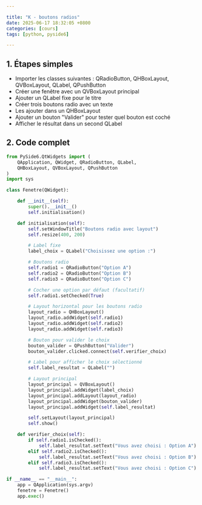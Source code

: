 ```yaml
---

title: "K - boutons radios"
date: 2025-06-17 18:32:05 +0800
categories: [cours]
tags: [python, pyside6]

---
```


## 1. Étapes simples

- Importer les classes suivantes : QRadioButton, QHBoxLayout, QVBoxLayout, QLabel, QPushButton
- Créer une fenêtre avec un QVBoxLayout principal
- Ajouter un QLabel fixe pour le titre
- Créer trois boutons radio avec un texte
- Les ajouter dans un QHBoxLayout
- Ajouter un bouton "Valider" pour tester quel bouton est coché
- Afficher le résultat dans un second QLabel

## 2. Code complet

```python
from PySide6.QtWidgets import (
    QApplication, QWidget, QRadioButton, QLabel,
    QHBoxLayout, QVBoxLayout, QPushButton
)
import sys

class Fenetre(QWidget):

    def __init__(self):
        super().__init__()
        self.initialisation()

    def initialisation(self):
        self.setWindowTitle("Boutons radio avec layout")
        self.resize(400, 200)

        # Label fixe
        label_choix = QLabel("Choisissez une option :")

        # Boutons radio
        self.radio1 = QRadioButton("Option A")
        self.radio2 = QRadioButton("Option B")
        self.radio3 = QRadioButton("Option C")

        # Cocher une option par défaut (facultatif)
        self.radio1.setChecked(True)

        # Layout horizontal pour les boutons radio
        layout_radio = QHBoxLayout()
        layout_radio.addWidget(self.radio1)
        layout_radio.addWidget(self.radio2)
        layout_radio.addWidget(self.radio3)

        # Bouton pour valider le choix
        bouton_valider = QPushButton("Valider")
        bouton_valider.clicked.connect(self.verifier_choix)

        # Label pour afficher le choix sélectionné
        self.label_resultat = QLabel("")

        # Layout principal
        layout_principal = QVBoxLayout()
        layout_principal.addWidget(label_choix)
        layout_principal.addLayout(layout_radio)
        layout_principal.addWidget(bouton_valider)
        layout_principal.addWidget(self.label_resultat)

        self.setLayout(layout_principal)
        self.show()

    def verifier_choix(self):
        if self.radio1.isChecked():
            self.label_resultat.setText("Vous avez choisi : Option A")
        elif self.radio2.isChecked():
            self.label_resultat.setText("Vous avez choisi : Option B")
        elif self.radio3.isChecked():
            self.label_resultat.setText("Vous avez choisi : Option C")

if __name__ == "__main__":
    app = QApplication(sys.argv)
    fenetre = Fenetre()
    app.exec()
```

